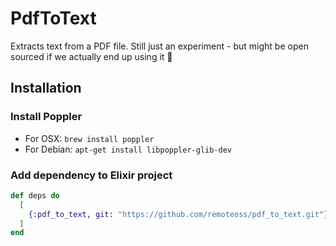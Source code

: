 # PdfToText

Extracts text from a PDF file. Still just an experiment - but might be open
sourced if we actually end up using it 🎉

## Installation

### Install Poppler

- For OSX: `brew install poppler`
- For Debian: `apt-get install libpoppler-glib-dev`

### Add dependency to Elixir project

```elixir
def deps do
  [
    {:pdf_to_text, git: "https://github.com/remoteoss/pdf_to_text.git"}
  ]
end
```
